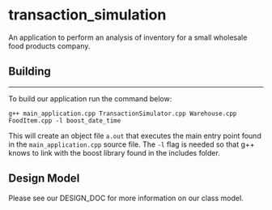 # transaction_simulation
An application to perform an analysis of inventory for a small wholesale food products company.

## Building
-----------
To build our application run the command below:

```
g++ main_application.cpp TransactionSimulator.cpp Warehouse.cpp FoodItem.cpp -l boost_date_time
```

This will create an object file `a.out` that executes the main entry point found in the
`main_application.cpp` source file. The `-l` flag is needed so that g++ knows to link
with the boost library found in the includes folder.

## Design Model
Please see our DESIGN_DOC for more information on our class model.
